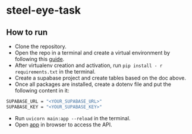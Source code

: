 # steel-eye-task

## How to run
- Clone the repository.
- Open the repo in a terminal and create a virtual environment by following this [guide](https://www.freecodecamp.org/news/how-to-setup-virtual-environments-in-python/).
- After virtualenv creation and activation, run <code>pip install - r requirements.txt</code> in the terminal.
- Create a supabase project and create tables based on the doc above.
- Once all packages are installed, create a dotenv file and put the following content in it:
```bash
SUPABASE_URL = "<YOUR_SUPABASE_URL>"
SUPABASE_KEY = "<YOUR_SUPABASE_KEY>"
```
- Run <code>uvicorn main:app --reload</code> in the terminal.
- Open [app](http://127.0.0.1:8000/docs) in browser to access the API.
